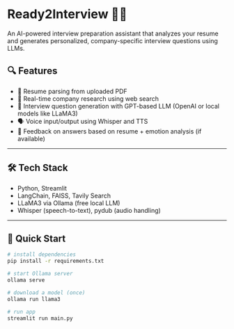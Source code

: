 # Ready2Interview 🎤🤖

An AI-powered interview preparation assistant that analyzes your resume and generates personalized, company-specific interview questions using LLMs.

## 🔍 Features

- 📄 Resume parsing from uploaded PDF
- 🏢 Real-time company research using web search
- 🧠 Interview question generation with GPT-based LLM (OpenAI or local models like LLaMA3)
- 🗣️ Voice input/output using Whisper and TTS
- 🧪 Feedback on answers based on resume + emotion analysis (if available)

---

## 🛠️ Tech Stack

- Python, Streamlit
- LangChain, FAISS, Tavily Search
- LLaMA3 via Ollama (free local LLM)
- Whisper (speech-to-text), pydub (audio handling)

---

## 🚀 Quick Start

```bash
# install dependencies
pip install -r requirements.txt

# start Ollama server
ollama serve

# download a model (once)
ollama run llama3

# run app
streamlit run main.py
